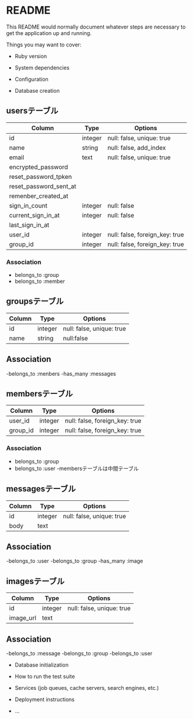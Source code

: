 # README

This README would normally document whatever steps are necessary to get the
application up and running.

Things you may want to cover:

* Ruby version

* System dependencies

* Configuration


* Database creation
## usersテーブル

|Column|Type|Options|
|------|----|-------|
|id|integer|null: false, unique: true|
|name|string|null: false, add_index|
|email|text|null: false, unique: true|
|encrypted_password|
|reset_password_tpken|
|reset_password_sent_at|
|remenber_created_at|
|sign_in_count|integer|null: false|
|current_sign_in_at|integer|null: false|
|last_sign_in_at|
|user_id|integer|null: false, foreign_key: true|
|group_id|integer|null: false, foreign_key: true|

### Association
- belongs_to :group
- belongs_to :member


## groupsテーブル

|Column|Type|Options|
|------|----|-------|
|id|integer|null: false, unique: true|
|name|string|null:false|


## Association
-belongs_to :menbers
-has_many :messages

## membersテーブル

|Column|Type|Options|
|------|----|-------|
|user_id|integer|null: false, foreign_key: true|
|group_id|integer|null: false, foreign_key: true|

### Association
- belongs_to :group
- belongs_to :user
-membersテーブルは中間テーブル

## messagesテーブル

|Column|Type|Options|
|------|----|-------|
|id|integer|null: false, unique: true|
|body|text||

## Association
-belongs_to :user
-belongs_to :group
-has_many :image

## imagesテーブル
|Column|Type|Options|
|------|----|-------|
|id|integer|null: false, unique: true|
|image_url|text||

## Association
-belongs_to :message
-belongs_to :group
-belongs_to :user



* Database initialization

* How to run the test suite

* Services (job queues, cache servers, search engines, etc.)

* Deployment instructions

* ...
